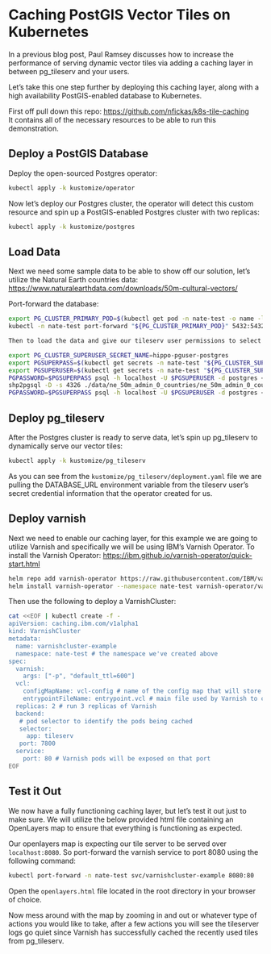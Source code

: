 # Caching PostGIS Vector Tiles on Kubernetes

In a previous blog post, Paul Ramsey discusses how to increase the performance of serving dynamic vector tiles via adding a caching layer in between pg_tileserv and your users.

Let’s take this one step further by deploying this caching layer, along with a high availability PostGIS-enabled database to Kubernetes.

First off pull down this repo: https://github.com/nfickas/k8s-tile-caching	
It contains all of the necessary resources to be able to run this demonstration.

## Deploy a PostGIS Database

Deploy the open-sourced Postgres operator:
```bash
kubectl apply -k kustomize/operator
```

Now let’s deploy our Postgres cluster, the operator will detect this custom resource and spin up a PostGIS-enabled Postgres cluster with two replicas:
```bash
kubectl apply -k kustomize/postgres
```


## Load Data

Next we need some sample data to be able to show off our solution, let’s utilize the Natural Earth countries data: https://www.naturalearthdata.com/downloads/50m-cultural-vectors/

Port-forward the database:
```bash
export PG_CLUSTER_PRIMARY_POD=$(kubectl get pod -n nate-test -o name -l postgres-operator.crunchydata.com/cluster=hippo,postgres-operator.crunchydata.com/role=master)
kubectl -n nate-test port-forward "${PG_CLUSTER_PRIMARY_POD}" 5432:5432

Then to load the data and give our tileserv user permissions to select on the new table:

export PG_CLUSTER_SUPERUSER_SECRET_NAME=hippo-pguser-postgres
export PGSUPERPASS=$(kubectl get secrets -n nate-test "${PG_CLUSTER_SUPERUSER_SECRET_NAME}" -o go-template='{{.data.password | base64decode}}')
export PGSUPERUSER=$(kubectl get secrets -n nate-test "${PG_CLUSTER_SUPERUSER_SECRET_NAME}" -o go-template='{{.data.user | base64decode}}')
PGPASSWORD=$PGSUPERPASS psql -h localhost -U $PGSUPERUSER -d postgres < ./data/postgis.sql
shp2pgsql -D -s 4326 ./data/ne_50m_admin_0_countries/ne_50m_admin_0_countries.shp | PGPASSWORD=$PGSUPERPASS psql -d postgres -h localhost -U $PGSUPERUSER
PGPASSWORD=$PGSUPERPASS psql -h localhost -U $PGSUPERUSER -d postgres < ./data/perms.sql
```


## Deploy pg_tileserv

After the Postgres cluster is ready to serve data, let’s spin up pg_tileserv to dynamically serve our vector tiles:
```bash
kubectl apply -k kustomize/pg_tileserv
```

As you can see from the `kustomize/pg_tileserv/deployment.yaml` file we are pulling the DATABASE_URL environment variable from the tileserv user’s secret credential information that the operator created for us.


## Deploy varnish

Next we need to enable our caching layer, for this example we are going to utilize Varnish and specifically we will be using IBM’s Varnish Operator. To install the Varnish Operator: https://ibm.github.io/varnish-operator/quick-start.html
```bash
helm repo add varnish-operator https://raw.githubusercontent.com/IBM/varnish-operator/main/helm-releases
helm install varnish-operator --namespace nate-test varnish-operator/varnish-operator
```

Then use the following to deploy a VarnishCluster:
```bash
cat <<EOF | kubectl create -f -
apiVersion: caching.ibm.com/v1alpha1
kind: VarnishCluster
metadata:
  name: varnishcluster-example
  namespace: nate-test # the namespace we've created above
spec:
  varnish:
    args: ["-p", "default_ttl=600"]
  vcl:
    configMapName: vcl-config # name of the config map that will store your VCL files. Will be created if doesn't exist.
    entrypointFileName: entrypoint.vcl # main file used by Varnish to compile the VCL code.
  replicas: 2 # run 3 replicas of Varnish
  backend:
   # pod selector to identify the pods being cached
   selector:
     app: tileserv
   port: 7800
  service:
    port: 80 # Varnish pods will be exposed on that port
EOF
```


## Test it Out

We now have a fully functioning caching layer, but let’s test it out just to make sure. We will utilize the below provided html file containing an OpenLayers map to ensure that everything is functioning as expected.

Our openlayers map is expecting our tile server to be served over `localhost:8080`. So port-forward the varnish service to port 8080 using the following command:
```bash
kubectl port-forward -n nate-test svc/varnishcluster-example 8080:80
```

Open the `openlayers.html` file located in the root directory in your browser of choice.

Now mess around with the map by zooming in and out or whatever type of actions you would like to take, after a few actions you will see the tileserver logs go quiet since Varnish has successfully cached the recently used tiles from pg_tileserv.
